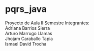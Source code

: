 # pqrs_java
Proyecto de Aula II Semestre
Integrantes:   
Adriana Barrios Sierra  
Arturo Marrugo Llamas  
Jhojam Caraballo Tapia  
Ismael David Trocha

